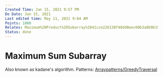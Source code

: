 ```yaml
---
Created Time: Jan 15, 2021 9:57 PM
Do Date: Jan 15, 2021
Last edited time: May 11, 2021 9:04 AM
Points: 1000
Relates: Maximum%20Product%20Subarray%2041cce226138f48dd8eec60b3a0b9b198.md
Status: done
---
```


# Maximum Sum Subarray

Also known as kadane's algorithm.
Patterns: [Array](Array.md)[patterns/Greedy](patterns/Greedy.md)[Traversal](Traversal.md)